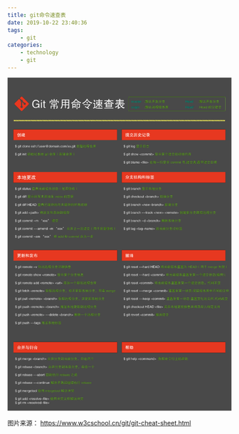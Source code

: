 ```yaml
---
title: git命令速查表
date: 2019-10-22 23:40:36
tags: 
	- git
categories:
	- technology
	- git
---
```


![1577243564858376](git命令速查表/1577243564858376.png)

<!--more-->

图片来源： https://www.w3cschool.cn/git/git-cheat-sheet.html 



